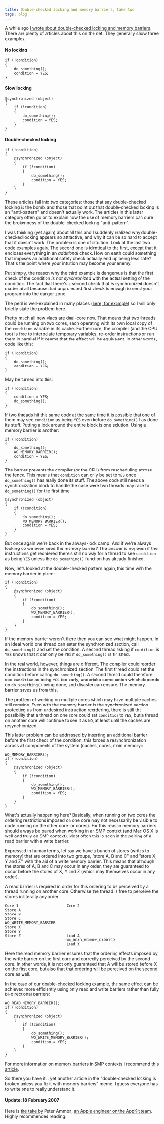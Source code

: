 ```yaml
---
title: Double-checked locking and memory barriers, take two
tags: blog
---
```


A while ago [I wrote about double-checked locking and memory barriers](http://wincent.com/a/knowledge-base/archives/2006/01/locking_doublec.php). There are plenty of articles about this on the net. They generally show three examples.

#### No locking

    if (!condition)
    {
        do_something();
        condition = YES;
    }

#### Slow locking

    @synchronized (object)
    {
        if (!condition)
        {
            do_something();
            condition = YES;
        }
    }

#### Double-checked locking

    if (!condition)
    {
        @synchronized (object)
        {
            if (!condition)
            {
                do_something();
                condition = YES;
            }
        }
    }

These articles fall into two categories: those that say double-checked locking is the bomb, and those that point out that double-checked locking is an "anti-pattern" and doesn't actually work. The articles in this latter category often go on to explain how the use of memory barriers can cure the brokenness of the double-checked locking "anti-pattern".

I was thinking (yet again) about all this and I suddenly realized why double-checked locking appears so attractive, and why it can be so hard to accept that it doesn't work. The problem is one of intuition. Look at the last two code examples again. The second one is identical to the first, except that it encloses everything in an _additional_ check. How on earth could something that imposes an additional safety check actually end up being less safe? That's the point where your intuition may become your enemy.

Put simply, the reason why the third example is dangerous is that the first check of the condition _is not synchronized_ with the actual setting of the condition. The fact that there's a second check that _is_ synchronized doesn't matter at all because that unprotected first check is enough to send your program into the danger zone.

The peril is well-explained in many places ([here, for example](http://www.oaklib.org/docs/oak/singleton.html)) so I will only briefly state the problem here.

Pretty much all new Macs are dual-core now. That means that two threads could be running on two cores, each operating with its own local copy of the `condition` variable in its cache. Furthermore, the compiler (and the CPU too) is free to interpolate temporary variables, re-order instructions or run them in parallel if it deems that the effect will be equivalent. In other words, code like this:

    if (!condition)
    {
        do_something();
        condition = YES;
    }

May be turned into this:

    if (!condition)
    {
        condition = YES;
        do_something();
    }

If two threads hit this same code at the same time it is possible that one of them may see `condition` as being `YES` even before `do_something()` has done its stuff. Putting a lock around the entire block is one solution. Using a memory barrier is another:

    if (!condition)
    {
        do_something();
        WO_MEMORY_BARRIER();
        condition = YES;
    }

The barrier prevents the compiler (or the CPU) from rescheduling across the fence. This means that `condition` can only be set to `YES` once `do_something()` has really done its stuff. The above code still needs a synchronization block to handle the case were two threads may race to `do_something()` for the first time:

    @synchronized (object)
    {
        if (!condition)
        {
            do_something();
            WO_MEMORY_BARRIER();
            condition = YES;
        }
    }

But once again we're back in the always-lock camp. And if we're always locking do we even need the memory barrier? The answer is no; even if the instructions get reordered there's still no way for a thread to see `condition` as being `YES` unless the `do_something()` function has already finished.

Now, let's looked at the double-checked pattern again, this time with the memory barrier in place:

    if (!condition)
    {
        @synchronized (object)
        {
            if (!condition)
            {
                do_something();
                WO_MEMORY_BARRIER();
                condition = YES;
            }
        }
    }

If the memory barrier weren't there then you can see what might happen. In an ideal world one thread can enter the synchronized section, call `do_something()` and set the condition. A second thread asking if `condition` is `YES` knows that it can only be `YES` if `do_something()` is finished.

In the real world, however, things are different. The compiler could reorder the instructions in the synchronized section. The first thread could set the condition before calling `do_something()`. A second thread could therefore see `condition` as being `YES` too early, undertake some action which depends on `do_something()` being done, and disaster can ensure. The memory barrier saves us from this.

The problem of working on multiple cores which may have multiple caches still remains. Even with the memory barrier in the synchronized section protecting us from undesired instruction reordering, there is still the possibility that a thread on one core could set `condition` to `YES`, but a thread on another core will continue to see it as `NO`, at least until the caches are resynchronized.

This latter problem can be addressed by inserting an additional barrier before the first check of the condition; this forces a resynchronization across all components of the system (caches, cores, main memory):

    WO_MEMORY_BARRIER();
    if (!condition)
    {
        @synchronized (object)
        {
            if (!condition)
            {
                do_something();
                WO_MEMORY_BARRIER();
                condition = YES;
            }
        }
    }

What's actually happening here? Basically, when running on two cores the ordering restrictions imposed on one core may not necessarily be visible to code running on the other core (or cores). For this reason memory barriers should always be paired when working in an SMP context (and Mac OS X is well and truly an SMP context). Most often this is seen in the pairing of a read barrier with a write barrier.

Expressed in human terms, let say we have a bunch of stores (writes to memory) that are ordered into two groups, "store A, B and C" and "store X, Y and Z", with the aid of a write memory barrier. This means that although the stores of A, B and C may occur in any order, they are guaranteed to occur before the stores of X, Y and Z (which may themselves occur in any order).

A read barrier is required in order for this ordering to be perceived by a thread running on another core. Otherwise the thread is free to perceive the stores in literally any order.

    Core 1                      Core 2
    Store A
    Store B
    Store C
    WO_WRITE_MEMORY_BARRIER
    Store X
    Store Y
    Store Z                     Load A
                                WO_READ_MEMORY_BARRIER
                                Load X

Here the read memory barrier ensures that the ordering effects imposed by the write barrier on the first core and correctly perceived by the second core. In other words, it is not only guaranteed that A will be stored before X on the first core, but also that that ordering will be perceived on the second core as well.

In the case of our double-checked locking example, the same effect can be achieved more efficiently using only read and write barriers rather than fully bi-directional barriers:

    WO_READ_MEMORY_BARRIER();
    if (!condition)
    {
        @synchronized (object)
        {
            if (!condition)
            {
                do_something();
                WO_WRITE_MEMORY_BARRIER();
                condition = YES;
            }
        }
    }

For more information on memory barriers in SMP contexts I recommend [this article](http://kerneltrap.org/node/6431).

So there you have it... yet another article in the "double-checked locking is broken unless you fix it with memory barriers" meme. I guess everyone has to write one to really understand it.

#### Update: 18 February 2007

Here is [the take by](https://ridiculousfish.com/blog/posts/barrier.html) Peter Ammon, [an Apple engineer on the AppKit team](http://weblog.scifihifi.com/2005/05/26/say-hello-to-ridiculous-fish/). Highly recommended reading.
